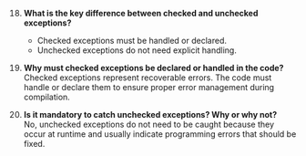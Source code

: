 
18. **What is the key difference between checked and unchecked exceptions?**
    
    - Checked exceptions must be handled or declared.
    - Unchecked exceptions do not need explicit handling.
19. **Why must checked exceptions be declared or handled in the code?**  
    Checked exceptions represent recoverable errors. The code must handle or declare them to ensure proper error management during compilation.
    
20. **Is it mandatory to catch unchecked exceptions? Why or why not?**  
    No, unchecked exceptions do not need to be caught because they occur at runtime and usually indicate programming errors that should be fixed.